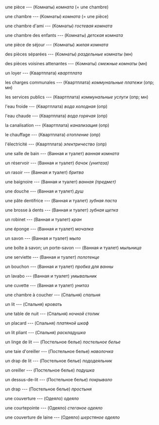 une pièce --- (Комнаты)
*комната*
(= une chambre)



une chambre --- (Комнаты)
*комната*
(= une pièce)



une chambre d'ami --- (Комнаты)
*гостевая комната*



une chambre des enfants --- (Комнаты)
*детская комната*



une pièce de séjour --- (Комнаты)
*жилая комната*



des pièces séparées --- (Комнаты)
*раздельные комнаты*
(мн)



des pièces voisines attenantes --- (Комнаты)
*смежные комнаты*
(мн)



un loyer --- (Квартплата)
*квартплата*



les charges communales --- (Квартплата)
*коммунальные платежи*
(опр; мн)



les services publics --- (Квартплата)
*коммунальные услуги*
(опр; мн)



l'eau froide --- (Квартплата)
*вода холодная*
(опр)



l'eau chaude --- (Квартплата)
*вода горячая*
(опр)



la canalisation --- (Квартплата)
*канализация*
(опр)



le chauffage --- (Квартплата)
*отопление*
(опр)



l'électricité --- (Квартплата)
*электричество*
(опр)



une salle de bain --- (Ванная и туалет)
*ванная комната*



un réservoir --- (Ванная и туалет)
*бачок (унитаза)*



un rasoir --- (Ванная и туалет)
*бритва*



une baignoire --- (Ванная и туалет)
*ванная (предмет)*



une douche --- (Ванная и туалет)
*душ*



une pâte dentifrice --- (Ванная и туалет)
*зубная паста*



une brosse à dents --- (Ванная и туалет)
*зубная щетка*



un robinet --- (Ванная и туалет)
*кран*



une éponge --- (Ванная и туалет)
*мочалка*



un savon --- (Ванная и туалет)
*мыло*



une boîte à savon;
un porte-savon --- (Ванная и туалет)
*мыльница*



une serviette --- (Ванная и туалет)
*полотенце*



un bouchon --- (Ванная и туалет)
*пробка для ванны*



un lavabo --- (Ванная и туалет)
*умывальник*



une cuvette --- (Ванная и туалет)
*унитаз*



une chambre à coucher --- (Спальня)
*спальня*



un lit --- (Спальня)
*кровать*



une table de nuit --- (Спальня)
*ночной столик*



un placard --- (Спальня)
*платяной шкаф*



un lit pliant --- (Спальня)
*раскладушка*



un linge de lit --- (Постельное белье)
*постельное белье*



une taie d'oreiller --- (Постельное белье)
*наволочка*



un drap de lit --- (Постельное белье)
*пододеяльник*



un oreiller --- (Постельное белье)
*подушка*



un dessus-de-lit --- (Постельное белье)
*покрывало*



un drap --- (Постельное белье)
*простыня*



une couverture --- (Одеяло)
*одеяло*



une courtepointe --- (Одеяло)
*стeганое одеяло*



une couverture de laine --- (Одеяло)
*шерстяное одеяло*